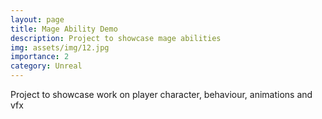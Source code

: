 ```yaml
---
layout: page
title: Mage Ability Demo
description: Project to showcase mage abilities
img: assets/img/12.jpg
importance: 2
category: Unreal
---
```


Project to showcase work on player character, behaviour, animations and vfx
